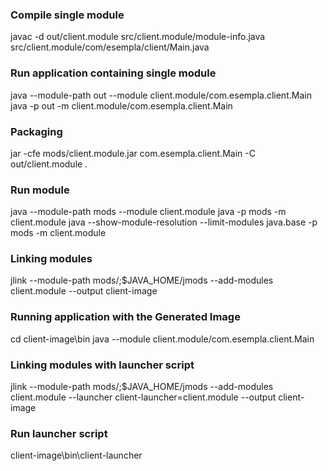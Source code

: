 ### Compile single module
javac -d out/client.module src/client.module/module-info.java src/client.module/com/esempla/client/Main.java

### Run application containing single module
java --module-path out --module client.module/com.esempla.client.Main
java -p out -m client.module/com.esempla.client.Main

### Packaging
jar -cfe mods/client.module.jar com.esempla.client.Main -C out/client.module .

### Run module
java --module-path mods --module client.module
java -p mods -m client.module
java --show-module-resolution --limit-modules java.base -p mods -m client.module

### Linking modules
jlink --module-path mods/;$JAVA_HOME/jmods --add-modules client.module --output client-image

### Running application with the Generated Image
cd client-image\bin
java --module client.module/com.esempla.client.Main

### Linking modules with launcher script
jlink --module-path mods/;$JAVA_HOME/jmods --add-modules client.module --launcher client-launcher=client.module --output client-image

### Run launcher script
client-image\bin\client-launcher














